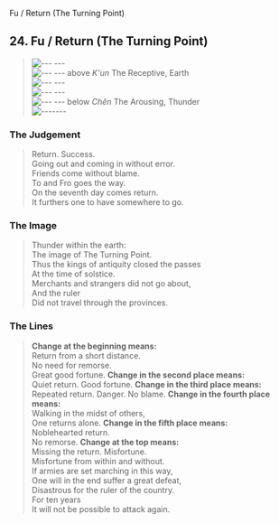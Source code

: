 Fu / Return (The Turning Point)
## 24. Fu / Return (The Turning Point)
> ![--- ---](../images/yinU.gif)   
> ![--- ---](../images/yinU.gif) above _K'un_ The Receptive, Earth  
> ![--- ---](../images/yinU.gif)   
> ![--- ---](../images/yinU.gif)   
> ![--- ---](../images/yinU.gif) below _Chên_ The Arousing, Thunder  
> ![-------](../images/yangU.gif)
### The Judgement
> Return. Success.  
 Going out and coming in without error.  
 Friends come without blame.  
 To and Fro goes the way.  
 On the seventh day comes return.  
 It furthers one to have somewhere to go.
### The Image
> Thunder within the earth:  
 The image of The Turning Point.  
 Thus the kings of antiquity closed the passes  
 At the time of solstice.  
 Merchants and strangers did not go about,  
 And the ruler  
 Did not travel through the provinces.
### The Lines

 > **Change at the beginning means:**  
 Return from a short distance.  
 No need for remorse.  
 Great good fortune.
 > **Change in the second place means:**  
 Quiet return. Good fortune.
 > **Change in the third place means:**  
 Repeated return. Danger. No blame.
 > **Change in the fourth place means:**  
 Walking in the midst of others,  
 One returns alone.
 > **Change in the fifth place means:**  
 Noblehearted return.  
 No remorse.
 > **Change at the top means:**  
 Missing the return. Misfortune.  
 Misfortune from within and without.  
 If armies are set marching in this way,  
 One will in the end suffer a great defeat,  
 Disastrous for the ruler of the country.  
 For ten years  
 It will not be possible to attack again.



